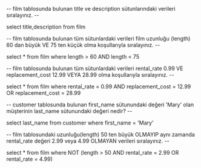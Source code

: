 
-- film tablosunda bulunan title ve description sütunlarındaki verileri sıralayınız. --

select title,description from film 

-- film tablosunda bulunan tüm sütunlardaki verileri film uzunluğu (length) 60 dan büyük VE 75 ten küçük olma koşullarıyla sıralayınız. --

select * from film where length > 60 AND length < 75 

-- film tablosunda bulunan tüm sütunlardaki verileri rental_rate 0.99 VE replacement_cost 12.99 VEYA 28.99 olma koşullarıyla sıralayınız. --

select * from film where rental_rate = 0.99 AND replacement_cost = 12.99 OR replacement_cost = 28.99

-- customer tablosunda bulunan first_name sütunundaki değeri 'Mary' olan müşterinin last_name sütunundaki değeri nedir? --

select last_name from customer where first_name = 'Mary'

-- film tablosundaki uzunluğu(length) 50 ten büyük OLMAYIP aynı zamanda rental_rate değeri 2.99 veya 4.99 OLMAYAN verileri sıralayınız. --

select * from film  where NOT (length > 50 AND rental_rate = 2.99 OR rental_rate = 4.99)